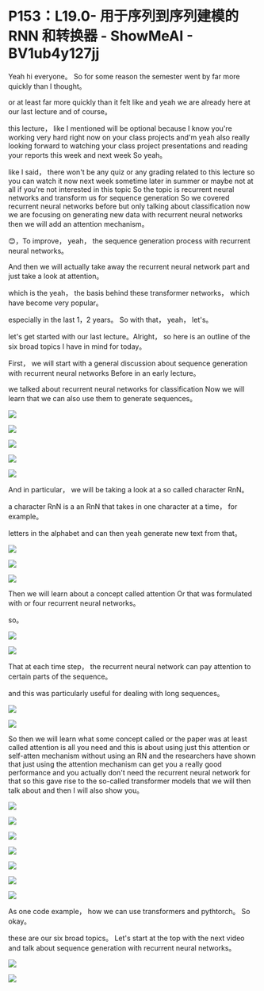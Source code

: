 # P153：L19.0- 用于序列到序列建模的 RNN 和转换器 - ShowMeAI - BV1ub4y127jj

Yeah hi everyone。 So for some reason the semester went by far more quickly than I thought。

 or at least far more quickly than it felt like and yeah we are already here at our last lecture and of course。

 this lecture， like I mentioned will be optional because I know you're working very hard right now on your class projects and'm yeah also really looking forward to watching your class project presentations and reading your reports this week and next week So yeah。

 like I said， there won't be any quiz or any grading related to this lecture so you can watch it now next week sometime later in summer or maybe not at all if you're not interested in this topic So the topic is recurrent neural networks and transform us for sequence generation So we covered recurrent neural networks before but only talking about classification now we are focusing on generating new data with recurrent neural networks then we will add an attention mechanism。

😊，To improve， yeah， the sequence generation process with recurrent neural networks。

 And then we will actually take away the recurrent neural network part and just take a look at attention。

 which is the yeah， the basis behind these transformer networks， which have become very popular。

 especially in the last 1，2 years。 So with that， yeah， let's。

 let's get started with our last lecture。Alright， so here is an outline of the six broad topics I have in mind for today。

 First， we will start with a general discussion about sequence generation with recurrent neural networks Before in an early lecture。

 we talked about recurrent neural networks for classification Now we will learn that we can also use them to generate sequences。



![](img/821c6a0e498995258a60a276c6a09a5c_1.png)

![](img/821c6a0e498995258a60a276c6a09a5c_2.png)

![](img/821c6a0e498995258a60a276c6a09a5c_3.png)

![](img/821c6a0e498995258a60a276c6a09a5c_4.png)

![](img/821c6a0e498995258a60a276c6a09a5c_5.png)

And in particular， we will be taking a look at a so called character RnN。

 a character RnN is a an RnN that takes in one character at a time， for example。

 letters in the alphabet and can then yeah generate new text from that。



![](img/821c6a0e498995258a60a276c6a09a5c_7.png)

![](img/821c6a0e498995258a60a276c6a09a5c_8.png)

![](img/821c6a0e498995258a60a276c6a09a5c_9.png)

Then we will learn about a concept called attention Or that was formulated with or four recurrent neural networks。

 so。

![](img/821c6a0e498995258a60a276c6a09a5c_11.png)

![](img/821c6a0e498995258a60a276c6a09a5c_12.png)

That at each time step， the recurrent neural network can pay attention to certain parts of the sequence。

 and this was particularly useful for dealing with long sequences。



![](img/821c6a0e498995258a60a276c6a09a5c_14.png)

![](img/821c6a0e498995258a60a276c6a09a5c_15.png)

So then we will learn what some concept called or the paper was at least called attention is all you need and this is about using just this attention or self-atten mechanism without using an RN and the researchers have shown that just using the attention mechanism can get you a really good performance and you actually don't need the recurrent neural network for that so this gave rise to the so-called transformer models that we will then talk about and then I will also show you。



![](img/821c6a0e498995258a60a276c6a09a5c_17.png)

![](img/821c6a0e498995258a60a276c6a09a5c_18.png)

![](img/821c6a0e498995258a60a276c6a09a5c_19.png)

![](img/821c6a0e498995258a60a276c6a09a5c_20.png)

![](img/821c6a0e498995258a60a276c6a09a5c_21.png)

![](img/821c6a0e498995258a60a276c6a09a5c_22.png)

![](img/821c6a0e498995258a60a276c6a09a5c_23.png)

As one code example， how we can use transformers and pythtorch。 So okay。

 these are our six broad topics。 Let's start at the top with the next video and talk about sequence generation with recurrent neural networks。



![](img/821c6a0e498995258a60a276c6a09a5c_25.png)

![](img/821c6a0e498995258a60a276c6a09a5c_26.png)